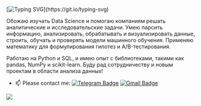 [![Typing SVG](https://readme-typing-svg.demolab.com?font=Fira+Code&pause=1000&width=435&lines=Hello+World+%F0%9F%91%8B;%D0%94%D0%BE%D0%B1%D1%80%D0%BE+%D0%BF%D0%BE%D0%B6%D0%B0%D0%BB%D0%BE%D0%B2%D0%B0%D1%82%D1%8C+%D0%BD%D0%B0+%D0%BC%D0%BE%D0%B9+%D0%BF%D1%80%D0%BE%D1%84%D0%B8%D0%BB%D1%8C!)](https://git.io/typing-svg) 

Обожаю изучать Data Science и помогаю компаниям решать аналитические и исследовательские задачи. Умею парсить информацию, анализировать, обрабатывать и визуализировать данные, строить, обучать и проверять модели машинного обучения. Применяю математику для формулирования гипотез и A/B-тестирования.

Работаю на Python и SQL, и имею опыт с библиотеками, такими как pandas, NumPy и scikit-learn. Буду рад сотрудничеству и новым проектам в области анализа данных!


- 📫 Please contact me: [![Telegram Badge](https://img.shields.io/badge/-RusBul-blue?style=flat&logo=Telegram&logoColor=white)](https://t.me/RusBul) [![Gmail Badge](https://img.shields.io/badge/-Gmail-red?style=flat&logo=Gmail&logoColor=white)](mailto:rs.bulgakov@gmail.com)
  
![](https://komarev.com/ghpvc/?username=Rusta12)
